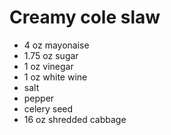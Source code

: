 # Creamy cole slaw

- 4 oz mayonaise
- 1.75 oz sugar
- 1 oz vinegar
- 1 oz white wine
- salt
- pepper
- celery seed
- 16 oz shredded cabbage
